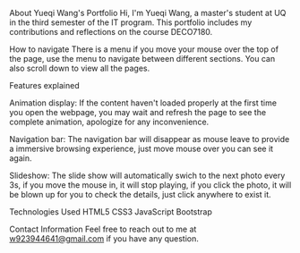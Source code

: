 About Yueqi Wang's Portfolio
Hi, I'm Yueqi Wang, a master's student at UQ in the third semester of the IT program. This portfolio includes my contributions and reflections on the course DECO7180.

How to navigate
There is a menu if you move your mouse over the top of the page, use the menu to navigate between different sections. You can also scroll down to view all the pages.

Features explained

Animation display:
If the content haven't loaded properly at the first time you open the webpage, you may wait and refresh the page to see the complete animation, apologize for any inconvenience.

Navigation bar:
The navigation bar will disappear as mouse leave to provide a immersive browsing experience, just move mouse over you can see it again.

Slideshow:
The slide show will automatically swich to the next photo every 3s, if you move the mouse in,  it will stop playing, if you click the photo, it will be blown up for you to check the details, just click anywhere to exist it.

Technologies Used
HTML5
CSS3
JavaScript 
Bootstrap

Contact Information
Feel free to reach out to me at w923944641@gmail.com if you have any question.
